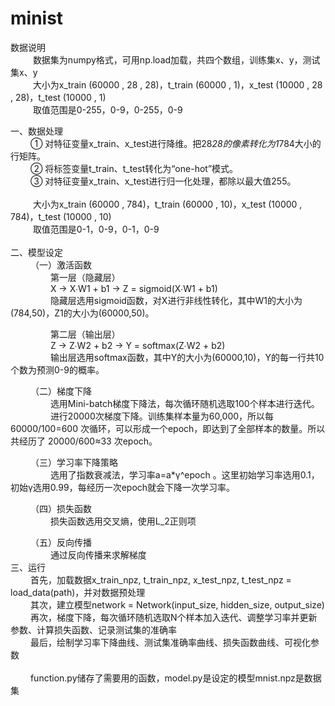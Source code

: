 # minist
数据说明<br>
&emsp; &emsp; 数据集为numpy格式，可用np.load加载，共四个数组，训练集x、y，测试集x、y<br>
&emsp; &emsp; 大小为x_train (60000 , 28 , 28)，t_train (60000 , 1)，x_test (10000 , 28 , 28)，t_test (10000 , 1)<br>
&emsp; &emsp; 取值范围是0-255，0-9，0-255，0-9<br>

一、数据处理<br>
&emsp; &emsp;①	对特征变量x_train、x_test进行降维。把28*28的像素转化为1*784大小的行矩阵。<br>
&emsp; &emsp;②	将标签变量t_train、t_test转化为“one-hot”模式。<br>
&emsp; &emsp;③	对特征变量x_train、x_test进行归一化处理，都除以最大值255。<br>
 <br/>
&emsp; &emsp; 大小为x_train (60000 , 784)，t_train (60000 , 10)，x_test (10000 , 784)，t_test (10000 , 10)<br>
&emsp; &emsp; 取值范围是0-1，0-9，0-1，0-9<br>
 <br/>
二、模型设定<br>
&emsp; &emsp;（一）激活函数<br>
&emsp; &emsp;&emsp; &emsp;第一层（隐藏层）<br>
&emsp; &emsp;&emsp; &emsp;X → X∙W1 + b1 → Z = sigmoid(X∙W1 + b1)<br>
&emsp; &emsp;&emsp; &emsp;隐藏层选用sigmoid函数，对X进行非线性转化，其中W1的大小为(784,50)，Z1的大小为(60000,50)。<br>

&emsp; &emsp;&emsp; &emsp;第二层（输出层）<br>
&emsp; &emsp;&emsp; &emsp;Z → Z∙W2  + b2 → Y = softmax(Z∙W2 + b2)<br>
&emsp; &emsp;&emsp; &emsp;输出层选用softmax函数，其中Y的大小为(60000,10)，Y的每一行共10个数为预测0-9的概率。<br>

&emsp; &emsp;（二）梯度下降<br>
&emsp; &emsp;&emsp; &emsp;选用Mini-batch梯度下降法，每次循环随机选取100个样本进行迭代。<br>
&emsp; &emsp;&emsp; &emsp;进行20000次梯度下降。训练集样本量为60,000，所以每 60000/100=600 次循环，可以形成一个epoch，即达到了全部样本的数量。所以共经历了 20000/600≈33 次epoch。<br>

&emsp; &emsp;（三）学习率下降策略<br>
&emsp; &emsp;&emsp; &emsp;选用了指数衰减法，学习率a=a*γ^epoch  。这里初始学习率选用0.1，初始γ选用0.99，每经历一次epoch就会下降一次学习率。

&emsp; &emsp;（四）损失函数<br>
&emsp; &emsp;&emsp; &emsp;损失函数选用交叉熵，使用L_2正则项

&emsp; &emsp;（五）反向传播<br>
&emsp; &emsp;&emsp; &emsp;通过反向传播来求解梯度
 <br/>
三、运行<br>
&emsp; &emsp;首先，加载数据x_train_npz, t_train_npz, x_test_npz, t_test_npz = load_data(path)，并对数据预处理<br>
&emsp; &emsp;其次，建立模型network = Network(input_size, hidden_size, output_size)<br>
&emsp; &emsp;再次，梯度下降，每次循环随机选取N个样本加入迭代、调整学习率并更新参数、计算损失函数、记录测试集的准确率<br>
&emsp; &emsp;最后，绘制学习率下降曲线、测试集准确率曲线、损失函数曲线、可视化参数<br>
 <br/>
 &emsp; &emsp;function.py储存了需要用的函数，model.py是设定的模型mnist.npz是数据集
